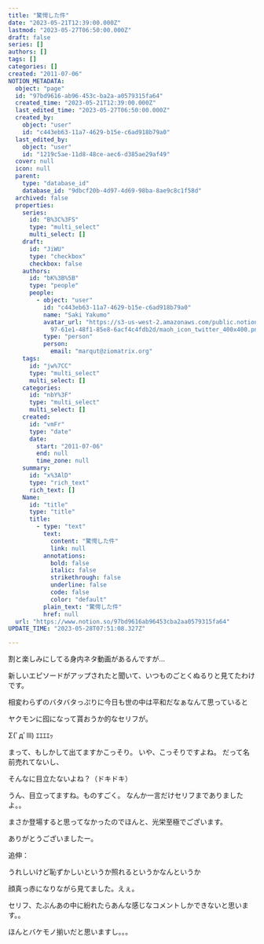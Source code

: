 ```yaml
---
title: "驚愕した件"
date: "2023-05-21T12:39:00.000Z"
lastmod: "2023-05-27T06:50:00.000Z"
draft: false
series: []
authors: []
tags: []
categories: []
created: "2011-07-06"
NOTION_METADATA:
  object: "page"
  id: "97bd9616-ab96-453c-ba2a-a0579315fa64"
  created_time: "2023-05-21T12:39:00.000Z"
  last_edited_time: "2023-05-27T06:50:00.000Z"
  created_by:
    object: "user"
    id: "c443eb63-11a7-4629-b15e-c6ad918b79a0"
  last_edited_by:
    object: "user"
    id: "1219c5ae-11d8-48ce-aec6-d385ae29af49"
  cover: null
  icon: null
  parent:
    type: "database_id"
    database_id: "9dbcf20b-4d97-4d69-98ba-8ae9c8c1f58d"
  archived: false
  properties:
    series:
      id: "B%3C%3FS"
      type: "multi_select"
      multi_select: []
    draft:
      id: "JiWU"
      type: "checkbox"
      checkbox: false
    authors:
      id: "bK%3B%5B"
      type: "people"
      people:
        - object: "user"
          id: "c443eb63-11a7-4629-b15e-c6ad918b79a0"
          name: "Saki Yakumo"
          avatar_url: "https://s3-us-west-2.amazonaws.com/public.notion-static.com/3ad1c4\
            97-61e1-48f1-85e8-6acf4c4fdb2d/maoh_icon_twitter_400x400.png"
          type: "person"
          person:
            email: "marqut@ziomatrix.org"
    tags:
      id: "jw%7CC"
      type: "multi_select"
      multi_select: []
    categories:
      id: "nbY%3F"
      type: "multi_select"
      multi_select: []
    created:
      id: "vmFr"
      type: "date"
      date:
        start: "2011-07-06"
        end: null
        time_zone: null
    summary:
      id: "x%3AlD"
      type: "rich_text"
      rich_text: []
    Name:
      id: "title"
      type: "title"
      title:
        - type: "text"
          text:
            content: "驚愕した件"
            link: null
          annotations:
            bold: false
            italic: false
            strikethrough: false
            underline: false
            code: false
            color: "default"
          plain_text: "驚愕した件"
          href: null
  url: "https://www.notion.so/97bd9616ab96453cba2aa0579315fa64"
UPDATE_TIME: "2023-05-28T07:51:08.327Z"

---
```

<link rel="stylesheet" href="https://cdn.jsdelivr.net/npm/katex@0.16.2/dist/katex.min.css" integrity="sha384-bYdxxUwYipFNohQlHt0bjN/LCpueqWz13HufFEV1SUatKs1cm4L6fFgCi1jT643X" crossorigin="anonymous">


割と楽しみにしてる身内ネタ動画があるんですが…


新しいエピソードがアップされたと聞いて、いつものごとくぬるりと見てたわけです。


相変わらずのバタバタっぷりに今日も世の中は平和だなぁなんて思っていると


ヤクモンに囮になって貰おうか的なセリフが。


Σ(ﾟдﾟlll) ｴｴｴｴｯ


まって、もしかして出てますかこっそり。 いや、こっそりですよね。 だって名前売れてないし、


そんなに目立たないよね？（ドキドキ）


うん、目立ってますね。ものすごく。 なんか一言だけセリフまでありましたよ。。


まさか登場すると思ってなかったのでほんと、光栄至極でございます。


ありがとうございましたー。


追伸：


うれしいけど恥ずかしいというか照れるというかなんというか


顔真っ赤になりながら見てました。えぇ。


セリフ、たぶんあの中に紛れたらあんな感じなコメントしかできないと思います。。


ほんとバケモノ揃いだと思いますし。。。

